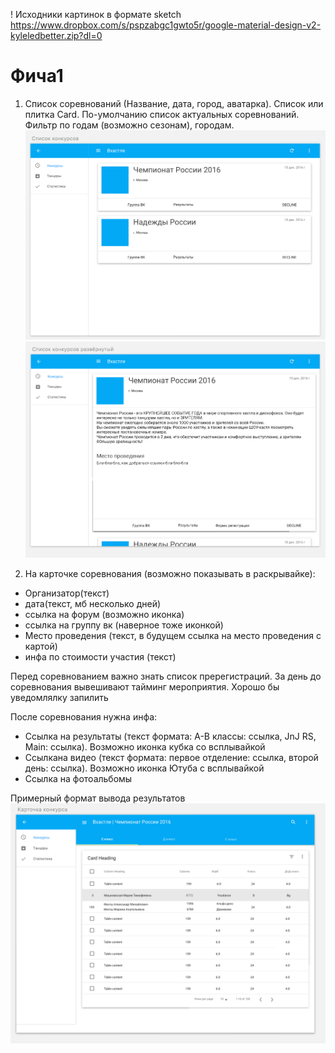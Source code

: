 ! Исходники картинок в формате sketch https://www.dropbox.com/s/pspzabgc1gwto5r/google-material-design-v2-kyleledbetter.zip?dl=0
# Фича1

1) Список соревнований (Название, дата, город, аватарка). Список или плитка Card. По-умолчанию список актуальных соревнований. Фильтр по годам (возможно сезонам), городам.
![Contest List](contest.list.png)
![Contest Selected](contest.selected.png)

2) На карточке соревнования (возможно показывать в раскрывайке):
* Организатор(текст)
* дата(текст, мб несколько дней)
* ссылка на форум (возможно иконка)
* ссылка на группу вк (наверное тоже иконкой)
* Место проведения (текст, в будущем ссылка на место проведения с картой)
* инфа по стоимости участия (текст)

Перед соревнованием важно знать список пререгистраций.
За день до соревнования вывешивают тайминг мероприятия. Хорошо бы уведомлялку запилить

После соревнования нужна инфа:
* Ссылка на результаты (текст формата: А-В классы: ссылка, JnJ RS, Main: ссылка). Возможно иконка кубка со всплывайкой
* Ссылкана видео (текст формата: первое отделение: ссылка, второй день: ссылка). Возможно иконка Ютуба с всплывайкой
* Ссылка на фотоальбомы

Примерный формат вывода результатов
![Results List](results.list.png)
